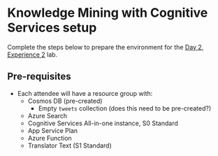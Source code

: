 # Knowledge Mining with Cognitive Services setup

Complete the steps below to prepare the environment for the [Day 2, Experience 2](../../../day2-exp2/) lab.

## Pre-requisites

  - Each attendee will have a resource group with:
    - Cosmos DB (pre-created)
      - Empty `tweets` collection (does this need to be pre-created?)
    - Azure Search  
    - Cognitive Services All-in-one instance, S0 Standard
    - App Service Plan
    - Azure Function
    - Translator Text (S1 Standard)